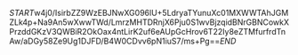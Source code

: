 $START$w4j0/IsirbZZ9WzEBJNwXG096lU+5LdryaTYunuXc01MXWWTAhJGMZLk4p+Na9An5wXwwTWd/LmrzMHTDRnjX6Pju0S1wvBjzqidBNrGBNCowkXPrzddGKzV3QWBiR2OkOax4ntLirK2uf6eAUpGcHrov6T22Iy8eZTMfurfrdTnAw/aDGy58Ze9Ug1DJFD/B4W0CDvv6pN1iuS7/ms+Pg==$END$